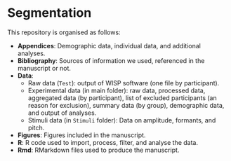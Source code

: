 # Segmentation

This repository is organised as follows:

* **Appendices**: Demographic data, individual data, and additional analyses.
* **Bibliography**: Sources of information we used, referenced in the manuscript or not.
* **Data**: 
    - Raw data (`Test`): output of WISP software (one file by participant).
    - Experimental data (in main folder): raw data, processed data, aggregated data (by participant), list of excluded participants (an reason for exclusion), summary data (by group), demographic data, and output of analyses.
    - Stimuli data (in `Stimuli` folder): Data on amplitude, formants, and pitch.
* **Figures**: Figures included in the manuscript.
* **R**: R code used to import, process, filter, and analyse the data.
* **Rmd**: RMarkdown files used to produce the manuscript.
